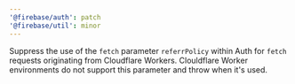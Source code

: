 ```yaml
---
'@firebase/auth': patch
'@firebase/util': minor
---
```


Suppress the use of the `fetch` parameter `referrPolicy` within Auth for `fetch` requests originating from Cloudflare Workers. Clouldflare Worker environments do not support this parameter and throw when it's used.
